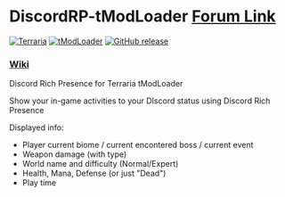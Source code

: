 # DiscordRP-tModLoader [Forum Link](https://forums.terraria.org/index.php?threads/discordrp-rich-presence-for-terraria.66146/)
[![Terraria](https://img.shields.io/badge/Terraria-tModLoader-green.svg)](https://forums.terraria.org/index.php?threads/1-3-tmodloader-a-modding-api.23726/) [![tModLoader](https://img.shields.io/badge/tModLoader-v0.11.7.5-brightgreen.svg)](https://github.com/blushiemagic/tModLoader/releases/v0.11.7.5/) [![GitHub release](https://img.shields.io/github/release/PurplefinNeptuna/DiscordRP-tModLoader.svg)](https://github.com/PurplefinNeptuna/DiscordRP-tModLoader/releases/latest)
### [Wiki](https://github.com/PurplefinNeptuna/DiscordRP-tModLoader/wiki)

Discord Rich Presence for Terraria tModLoader

Show your in-game activities to your DIscord status using Discord Rich Presence

Displayed info:
- Player current biome / current encontered boss / current event
- Weapon damage (with type)
- World name and difficulty (Normal/Expert)
- Health, Mana, Defense (or just "Dead")
- Play time